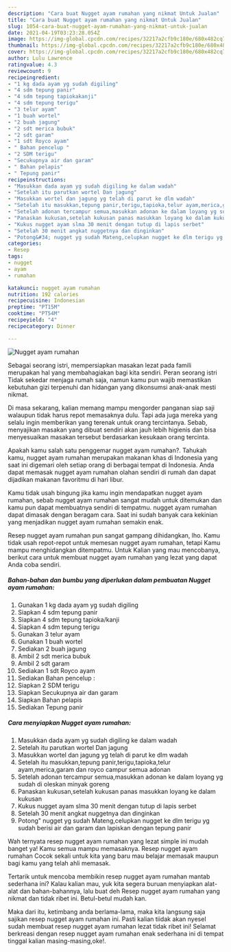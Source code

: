 ```yaml
---
description: "Cara buat Nugget ayam rumahan yang nikmat Untuk Jualan"
title: "Cara buat Nugget ayam rumahan yang nikmat Untuk Jualan"
slug: 1054-cara-buat-nugget-ayam-rumahan-yang-nikmat-untuk-jualan
date: 2021-04-19T03:23:28.054Z
image: https://img-global.cpcdn.com/recipes/32217a2cfb9c180e/680x482cq70/nugget-ayam-rumahan-foto-resep-utama.jpg
thumbnail: https://img-global.cpcdn.com/recipes/32217a2cfb9c180e/680x482cq70/nugget-ayam-rumahan-foto-resep-utama.jpg
cover: https://img-global.cpcdn.com/recipes/32217a2cfb9c180e/680x482cq70/nugget-ayam-rumahan-foto-resep-utama.jpg
author: Lulu Lawrence
ratingvalue: 4.3
reviewcount: 9
recipeingredient:
- "1 kg dada ayam yg sudah digiling"
- "4 sdm tepung panir"
- "4 sdm tepung tapiokakanji"
- "4 sdm tepung terigu"
- "3 telur ayam"
- "1 buah wortel"
- "2 buah jagung"
- "2 sdt merica bubuk"
- "2 sdt garam"
- "1 sdt Royco ayam"
- " Bahan pencelup "
- "2 SDM terigu"
- "Secukupnya air dan garam"
- " Bahan pelapis"
- " Tepung panir"
recipeinstructions:
- "Masukkan dada ayam yg sudah digiling ke dalam wadah"
- "Setelah itu parutkan wortel Dan jagung"
- "Masukkan wortel dan jagung yg telah di parut ke dlm wadah"
- "Setelah itu masukkan,tepung panir,terigu,tapioka,telur ayam,merica,garam dan royco campur semua adonan"
- "Setelah adonan tercampur semua,masukkan adonan ke dalam loyang yg sudah di oleskan minyak goreng"
- "Panaskan kukusan,setelah kukusan panas masukkan loyang ke dalam kukusan"
- "Kukus nugget ayam slma 30 menit dengan tutup di lapis serbet"
- "Setelah 30 menit angkat nuggetnya dan dinginkan"
- "Potong&#34; nugget yg sudah Mateng,celupkan nugget ke dlm terigu yg sudah berisi air dan garam dan lapiskan dengan tepung panir"
categories:
- Resep
tags:
- nugget
- ayam
- rumahan

katakunci: nugget ayam rumahan 
nutrition: 192 calories
recipecuisine: Indonesian
preptime: "PT15M"
cooktime: "PT54M"
recipeyield: "4"
recipecategory: Dinner

---
```



![Nugget ayam rumahan](https://img-global.cpcdn.com/recipes/32217a2cfb9c180e/680x482cq70/nugget-ayam-rumahan-foto-resep-utama.jpg)

Sebagai seorang istri, mempersiapkan masakan lezat pada famili merupakan hal yang membahagiakan bagi kita sendiri. Peran seorang istri Tidak sekedar menjaga rumah saja, namun kamu pun wajib memastikan kebutuhan gizi terpenuhi dan hidangan yang dikonsumsi anak-anak mesti nikmat.

Di masa  sekarang, kalian memang mampu mengorder panganan siap saji walaupun tidak harus repot memasaknya dulu. Tapi ada juga mereka yang selalu ingin memberikan yang terenak untuk orang tercintanya. Sebab, menyajikan masakan yang dibuat sendiri akan jauh lebih higienis dan bisa menyesuaikan masakan tersebut berdasarkan kesukaan orang tercinta. 



Apakah kamu salah satu penggemar nugget ayam rumahan?. Tahukah kamu, nugget ayam rumahan merupakan makanan khas di Indonesia yang saat ini digemari oleh setiap orang di berbagai tempat di Indonesia. Anda dapat memasak nugget ayam rumahan olahan sendiri di rumah dan dapat dijadikan makanan favoritmu di hari libur.

Kamu tidak usah bingung jika kamu ingin mendapatkan nugget ayam rumahan, sebab nugget ayam rumahan sangat mudah untuk ditemukan dan kamu pun dapat membuatnya sendiri di tempatmu. nugget ayam rumahan dapat dimasak dengan beragam cara. Saat ini sudah banyak cara kekinian yang menjadikan nugget ayam rumahan semakin enak.

Resep nugget ayam rumahan pun sangat gampang dihidangkan, lho. Kamu tidak usah repot-repot untuk memesan nugget ayam rumahan, tetapi Kamu mampu menghidangkan ditempatmu. Untuk Kalian yang mau mencobanya, berikut cara untuk membuat nugget ayam rumahan yang lezat yang dapat Anda coba sendiri.

<!--inarticleads1-->

##### Bahan-bahan dan bumbu yang diperlukan dalam pembuatan Nugget ayam rumahan:

1. Gunakan 1 kg dada ayam yg sudah digiling
1. Siapkan 4 sdm tepung panir
1. Siapkan 4 sdm tepung tapioka/kanji
1. Siapkan 4 sdm tepung terigu
1. Gunakan 3 telur ayam
1. Gunakan 1 buah wortel
1. Sediakan 2 buah jagung
1. Ambil 2 sdt merica bubuk
1. Ambil 2 sdt garam
1. Sediakan 1 sdt Royco ayam
1. Sediakan  Bahan pencelup :
1. Siapkan 2 SDM terigu
1. Siapkan Secukupnya air dan garam
1. Siapkan  Bahan pelapis
1. Sediakan  Tepung panir




<!--inarticleads2-->

##### Cara menyiapkan Nugget ayam rumahan:

1. Masukkan dada ayam yg sudah digiling ke dalam wadah
1. Setelah itu parutkan wortel Dan jagung
1. Masukkan wortel dan jagung yg telah di parut ke dlm wadah
1. Setelah itu masukkan,tepung panir,terigu,tapioka,telur ayam,merica,garam dan royco campur semua adonan
1. Setelah adonan tercampur semua,masukkan adonan ke dalam loyang yg sudah di oleskan minyak goreng
1. Panaskan kukusan,setelah kukusan panas masukkan loyang ke dalam kukusan
1. Kukus nugget ayam slma 30 menit dengan tutup di lapis serbet
1. Setelah 30 menit angkat nuggetnya dan dinginkan
1. Potong&#34; nugget yg sudah Mateng,celupkan nugget ke dlm terigu yg sudah berisi air dan garam dan lapiskan dengan tepung panir




Wah ternyata resep nugget ayam rumahan yang lezat simple ini mudah banget ya! Kamu semua mampu memasaknya. Resep nugget ayam rumahan Cocok sekali untuk kita yang baru mau belajar memasak maupun bagi kamu yang telah ahli memasak.

Tertarik untuk mencoba membikin resep nugget ayam rumahan mantab sederhana ini? Kalau kalian mau, yuk kita segera buruan menyiapkan alat-alat dan bahan-bahannya, lalu buat deh Resep nugget ayam rumahan yang nikmat dan tidak ribet ini. Betul-betul mudah kan. 

Maka dari itu, ketimbang anda berlama-lama, maka kita langsung saja sajikan resep nugget ayam rumahan ini. Pasti kalian tiidak akan nyesel sudah membuat resep nugget ayam rumahan lezat tidak ribet ini! Selamat berkreasi dengan resep nugget ayam rumahan enak sederhana ini di tempat tinggal kalian masing-masing,oke!.

